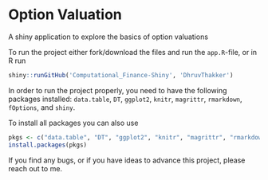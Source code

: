 # Option Valuation
A shiny application to explore the basics of option valuations

To run the project either fork/download the files and run the `app.R`-file, or in R run
```r
shiny::runGitHub('Computational_Finance-Shiny', 'DhruvThakker')
```

In order to run the project properly, you need to have the following packages installed: `data.table`, `DT`, `ggplot2`, `knitr`, `magrittr`, `rmarkdown`, `fOptions`, and `shiny`.

To install all packages you can also use 

```r
pkgs <- c("data.table", "DT", "ggplot2", "knitr", "magrittr", "rmarkdown", "fOptions", "shiny")
install.packages(pkgs)
```

If you find any bugs, or if you have ideas to advance this project, please reach out to me.

<!--
# Screenshots

The following screenshots were taken from the app itself:


## Payoff 

Add financial options to a basket and see the overall payoff.

![Payoff](https://github.com/DavZim/OptionValuation/raw/master/files/payoff.png)

## Option Valuation

Evaluate a financial option using a binomial tree approach.

![binomial_tree](https://github.com/DavZim/OptionValuation/raw/master/files/binomial_tree.png)

Or calculate the value of the option using the black-scholes approach.

![black_scholes](https://github.com/DavZim/OptionValuation/raw/master/files/black_scholes.png)

## Greeks

Have a look at the sensitivity factors have on the greeks.

![greeks](https://github.com/DavZim/OptionValuation/raw/master/files/greeks.png)
-->
